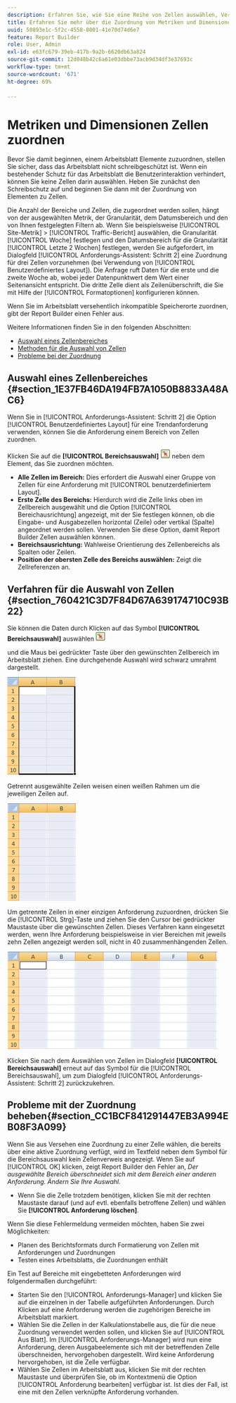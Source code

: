 ```yaml
---
description: Erfahren Sie, wie Sie eine Reihe von Zellen auswählen, Verfahren zur Auswahl von Zellen und Problembehebung bei Zuordnungsproblemen.
title: Erfahren Sie mehr über die Zuordnung von Metriken und Dimensionen zu Zellen
uuid: 50893e1c-5f2c-4558-8001-41e70d74d6e7
feature: Report Builder
role: User, Admin
exl-id: e63fc679-39eb-417b-9a2b-6620db63a824
source-git-commit: 12d048b42c6a61e03dbbe73acb9d34df3e37693c
workflow-type: tm+mt
source-wordcount: '671'
ht-degree: 69%

---
```


# Metriken und Dimensionen Zellen zuordnen

Bevor Sie damit beginnen, einem Arbeitsblatt Elemente zuzuordnen, stellen Sie sicher, dass das Arbeitsblatt nicht schreibgeschützt ist. Wenn ein bestehender Schutz für das Arbeitsblatt die Benutzerinteraktion verhindert, können Sie keine Zellen darin auswählen. Heben Sie zunächst den Schreibschutz auf und beginnen Sie dann mit der Zuordnung von Elementen zu Zellen.

Die Anzahl der Bereiche und Zellen, die zugeordnet werden sollen, hängt von der ausgewählten Metrik, der Granularität, dem Datumsbereich und den von Ihnen festgelegten Filtern ab. Wenn Sie beispielsweise [!UICONTROL Site-Metrik] > [!UICONTROL Traffic-Bericht] auswählen, die Granularität [!UICONTROL Woche] festlegen und den Datumsbereich für die Granularität [!UICONTROL Letzte 2 Wochen] festlegen, werden Sie aufgefordert, im Dialogfeld [!UICONTROL Anforderungs-Assistent: Schritt 2] eine Zuordnung für drei Zellen vorzunehmen (bei Verwendung von [!UICONTROL Benutzerdefiniertes Layout]). Die Anfrage ruft Daten für die erste und die zweite Woche ab, wobei jeder Datenpunktwert dem Wert einer Seitenansicht entspricht. Die dritte Zelle dient als Zeilenüberschrift, die Sie mit Hilfe der [!UICONTROL Formatoptionen] konfigurieren können.

Wenn Sie im Arbeitsblatt versehentlich inkompatible Speicherorte zuordnen, gibt der Report Builder einen Fehler aus.

Weitere Informationen finden Sie in den folgenden Abschnitten:

* [Auswahl eines Zellenbereiches ](/help/analyze/legacy-report-builder/layout/map-metrics-and-dimensions-to-cells.md#section_1E37FB46DA194FB7A1050B8833A48AC6)
* [Methoden für die Auswahl von Zellen ](/help/analyze/legacy-report-builder/layout/map-metrics-and-dimensions-to-cells.md#section_760421C3D7F84D67A639174710C93B22)
* [Probleme bei der Zuordnung](/help/analyze/legacy-report-builder/layout/map-metrics-and-dimensions-to-cells.md#section_CC1BCF841291447EB3A994EB08F3A099)

## Auswahl eines Zellenbereiches {#section_1E37FB46DA194FB7A1050B8833A48AC6}

Wenn Sie in [!UICONTROL Anforderungs-Assistent: Schritt 2] die Option [!UICONTROL Benutzerdefiniertes Layout] für eine Trendanforderung verwenden, können Sie die Anforderung einem Bereich von Zellen zuordnen.

Klicken Sie auf die **[!UICONTROL Bereichsauswahl]** ![select_cell_icon.png](assets/select_cell_icon.png) neben dem Element, das Sie zuordnen möchten.

* **Alle Zellen im Bereich:** Dies erfordert die Auswahl einer Gruppe von Zellen für eine Anforderung mit [!UICONTROL benutzerdefiniertem Layout].
* **Erste Zelle des Bereichs:** Hierdurch wird die Zelle links oben im Zellbereich ausgewählt und die Option [!UICONTROL Bereichausrichtung] angezeigt, mit der Sie festlegen können, ob die Eingabe- und Ausgabezellen horizontal (Zeile) oder vertikal (Spalte) angeordnet werden sollen. Verwenden Sie diese Option, damit Report Builder Zellen auswählen können.
* **Bereichsausrichtung:** Wahlweise Orientierung des Zellenbereichs als Spalten oder Zeilen.
* **Position der obersten Zelle des Bereichs auswählen:** Zeigt die Zellreferenzen an.

## Verfahren für die Auswahl von Zellen {#section_760421C3D7F84D67A639174710C93B22}

Sie können die Daten durch Klicken auf das Symbol **[!UICONTROL Bereichsauswahl]** auswählen ![select_cell_icon.png](assets/select_cell_icon.png)

und die Maus bei gedrückter Taste über den gewünschten Zellbereich im Arbeitsblatt ziehen. Eine durchgehende Auswahl wird schwarz umrahmt dargestellt.

![](assets/twenty_cells.gif)

Getrennt ausgewählte Zeilen weisen einen weißen Rahmen um die jeweiligen Zeilen auf.

![](assets/twoXten_cells_highlighted.gif)

Um getrennte Zeilen in einer einzigen Anforderung zuzuordnen, drücken Sie die [!UICONTROL Strg]-Taste und ziehen Sie den Cursor bei gedrückter Maustaste über die gewünschten Zellen. Dieses Verfahren kann eingesetzt werden, wenn Ihre Anforderung beispielsweise in vier Bereichen mit jeweils zehn Zellen angezeigt werden soll, nicht in 40 zusammenhängenden Zellen.

![](assets/map4.png)

Klicken Sie nach dem Auswählen von Zellen im Dialogfeld **[!UICONTROL Bereichsauswahl]** erneut auf das Symbol für die [!UICONTROL Bereichsauswahl], um zum Dialogfeld [!UICONTROL Anforderungs-Assistent: Schritt 2] zurückzukehren.

## Probleme mit der Zuordnung beheben{#section_CC1BCF841291447EB3A994EB08F3A099}

Wenn Sie aus Versehen eine Zuordnung zu einer Zelle wählen, die bereits über eine aktive Zuordnung verfügt, wird im Textfeld neben dem Symbol für die Bereichsauswahl kein Zellenverweis angezeigt. Wenn Sie auf [!UICONTROL OK] klicken, zeigt Report Builder den Fehler an, *Der ausgewählte Bereich überschneidet sich mit dem Bereich einer anderen Anforderung. Ändern Sie Ihre Auswahl.*

* Wenn Sie die Zelle trotzdem benötigen, klicken Sie mit der rechten Maustaste darauf (und auf evtl. ebenfalls betroffene Zellen) und wählen Sie **[!UICONTROL Anforderung löschen]**.

Wenn Sie diese Fehlermeldung vermeiden möchten, haben Sie zwei Möglichkeiten:

* Planen des Berichtsformats durch Formatierung von Zellen mit Anforderungen und Zuordnungen
* Testen eines Arbeitsblatts, die Zuordnungen enthält

Ein Test auf Bereiche mit eingebetteten Anforderungen wird folgendermaßen durchgeführt:

* Starten Sie den [!UICONTROL Anforderungs-Manager] und klicken Sie auf die einzelnen in der Tabelle aufgeführten Anforderungen. Durch Klicken auf eine Anforderung werden die zugehörigen Bereiche im Arbeitsblatt markiert.
* Wählen Sie die Zellen in der Kalkulationstabelle aus, die für die neue Zuordnung verwendet werden sollen, und klicken Sie auf [!UICONTROL Aus Blatt]. Im [!UICONTROL Anforderungs-Manager] wird nun eine Anforderung, deren Ausgabeelemente sich mit der betreffenden Zelle überschneiden, hervorgehoben dargestellt. Wird keine Anforderung hervorgehoben, ist die Zelle verfügbar.
* Wählen Sie Zellen im Arbeitsblatt aus, klicken Sie mit der rechten Maustaste und überprüfen Sie, ob im Kontextmenü die Option [!UICONTROL Anforderung bearbeiten] verfügbar ist. Ist dies der Fall, ist eine mit den Zellen verknüpfte Anforderung vorhanden.
